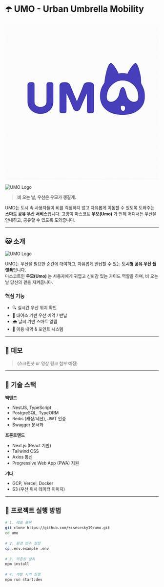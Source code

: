 # ☂️ UMO - Urban Umbrella Mobility

![UMO Logo](./assets/logo/umo-logo.png)

![UMO Logo](./assets/logo/umo-face2.png)

> **비 오는 날, 우산은 우모가 챙길게.**

UMO는 도시 속 사용자들이 비를 걱정하지 않고 자유롭게 이동할 수 있도록 도와주는 **스마트 공유 우산 서비스**입니다. 고양이 마스코트 **우모(Umo)** 가 언제 어디서든 우산을 안내하고, 공유할 수 있도록 도와줍니다.

---

## 🐱 소개

![UMO Logo](./assets/logo/umo-body.png)

UMO는 우산을 필요한 순간에 대여하고, 자유롭게 반납할 수 있는 **도시형 공유 우산 플랫폼**입니다.  
마스코트인 **우모(Umo)** 는 사용자에게 귀엽고 신뢰감 있는 가이드 역할을 하며, 비 오는 날 당신의 곁을 지켜줍니다.

### 핵심 기능
- 🔍 실시간 우산 위치 확인
- 📍 대여소 기반 우산 예약 / 반납
- 🌧️ 날씨 기반 스마트 알림
- 🧾 이용 내역 & 포인트 시스템

---

## 📱 데모

> (스크린샷 or 영상 링크 첨부 예정)


---

## 🧱 기술 스택

**백엔드**
- NestJS, TypeScript
- PostgreSQL, TypeORM
- Redis (캐싱/세션), JWT 인증
- Swagger 문서화

**프론트엔드**
- Next.js (React 기반)
- Tailwind CSS
- Axios 통신
- Progressive Web App (PWA) 지원

**기타**
- GCP, Vercel, Docker
- S3 (우산 위치 데이터 이미지)

---

## 🚀 프로젝트 실행 방법

```bash
# 1. 레포 클론
git clone https://github.com/kisesesky19/umo.git
cd umo

# 2. 환경 변수 설정
cp .env.example .env

# 3. 의존성 설치
npm install

# 4. 개발 서버 실행
npm run start:dev

